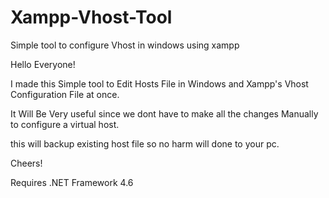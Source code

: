 # Xampp-Vhost-Tool
Simple tool to configure Vhost in windows using xampp

Hello Everyone!

I made this Simple tool to Edit Hosts File in Windows and Xampp's Vhost Configuration File at once.

It Will Be Very useful since we dont have to make all the changes Manually to configure a virtual host.

this will backup existing host file so no harm will done to your pc.

Cheers!

Requires .NET Framework 4.6